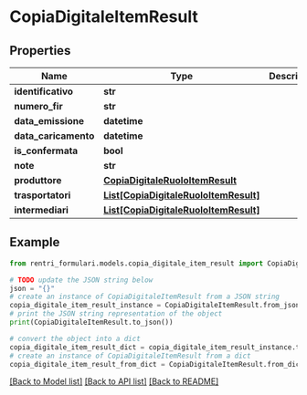 # CopiaDigitaleItemResult


## Properties

Name | Type | Description | Notes
------------ | ------------- | ------------- | -------------
**identificativo** | **str** |  | [optional] 
**numero_fir** | **str** |  | [optional] 
**data_emissione** | **datetime** |  | [optional] 
**data_caricamento** | **datetime** |  | [optional] 
**is_confermata** | **bool** |  | [optional] 
**note** | **str** |  | [optional] 
**produttore** | [**CopiaDigitaleRuoloItemResult**](CopiaDigitaleRuoloItemResult.md) |  | [optional] 
**trasportatori** | [**List[CopiaDigitaleRuoloItemResult]**](CopiaDigitaleRuoloItemResult.md) |  | [optional] 
**intermediari** | [**List[CopiaDigitaleRuoloItemResult]**](CopiaDigitaleRuoloItemResult.md) |  | [optional] 

## Example

```python
from rentri_formulari.models.copia_digitale_item_result import CopiaDigitaleItemResult

# TODO update the JSON string below
json = "{}"
# create an instance of CopiaDigitaleItemResult from a JSON string
copia_digitale_item_result_instance = CopiaDigitaleItemResult.from_json(json)
# print the JSON string representation of the object
print(CopiaDigitaleItemResult.to_json())

# convert the object into a dict
copia_digitale_item_result_dict = copia_digitale_item_result_instance.to_dict()
# create an instance of CopiaDigitaleItemResult from a dict
copia_digitale_item_result_from_dict = CopiaDigitaleItemResult.from_dict(copia_digitale_item_result_dict)
```
[[Back to Model list]](../README.md#documentation-for-models) [[Back to API list]](../README.md#documentation-for-api-endpoints) [[Back to README]](../README.md)


